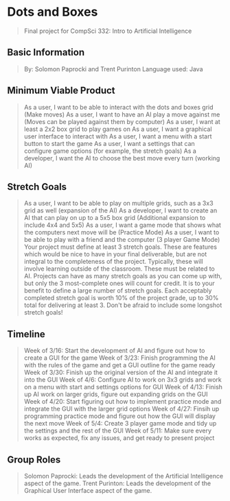 # Dots and Boxes
>Final project for CompSci 332: Intro to Artificial Intelligence
## Basic Information
>By: Solomon Paprocki and Trent Purinton
>Language used: Java
## Minimum Viable Product
>As a user, I want to be able to interact with the dots and boxes grid (Make moves)
>As a user, I want to have an AI play a move against me (Moves can be played against them by computer)
>As a user, I want at least a 2x2 box grid to play games on
>As a user, I want a graphical user interface to interact with
>As a user, I want a menu with a start button to start the game
>As a user, I want a settings that can configure game options (for example, the stretch goals)
>As a developer, I want the AI to choose the best move every turn (working AI)
## Stretch Goals
>As a user, I want to be able to play on multiple grids, such as a 3x3 grid as well (expansion of the AI)
>As a developer, I want to create an AI that can play on up to a 5x5 box grid (Additional expansion to include 4x4 and 5x5)
>As a user, I want a game mode that shows what the computers next move will be (Practice Mode)
>As a user, I want to be able to play with a friend and the computer (3 player Game Mode)
>Your project must define at least 3 stretch goals.  These are features which would be nice to have in your final deliverable, but are not integral to the completeness of the project.  Typically, these will involve learning outside of the classroom.  These must be related to AI.  Projects can have as many stretch goals as you can come up with, but only the 3 most-complete ones will count for credit.  It is to your benefit to define a large number of stretch goals.  Each acceptably completed stretch goal is worth 10% of the project grade, up to 30% total for delivering at least 3.  Don't be afraid to include some longshot stretch goals!
## Timeline
>Week of 3/16: Start the development of AI and figure out how to create a GUI for the game
>Week of 3/23: Finish programming the AI with the rules of the game and get a GUI outline for the game ready
>Week of 3/30: Finish up the original version of the AI and integrate it into the GUI
>Week of 4/6: Configure AI to work on 3x3 grids and work on a menu with start and settings options for GUI
>Week of 4/13: Finish up AI work on larger grids, figure out expanding grids on the GUI
>Week of 4/20: Start figuring out how to implement practice mode and integrate the GUI with the larger grid options
>Week of 4/27: Finsih up programming practice mode and figure out how the GUI will display the next move
>Week of 5/4: Create 3 player game mode and tidy up the settings and the rest of the GUI
>Week of 5/11: Make sure every works as expected, fix any issues, and get ready to present project
## Group Roles
>Solomon Paprocki: Leads the development of the Artificial Intelligence aspect of the game.
>Trent Purinton: Leads the development of the Graphical User Interface aspect of the game.
